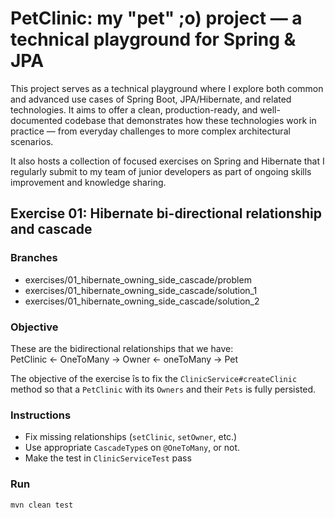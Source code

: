 

# PetClinic: my "pet" ;o) project — a technical playground for Spring & JPA
This project serves as a technical playground where I explore both common and advanced use cases of Spring Boot, JPA/Hibernate, and related technologies.
It aims to offer a clean, production-ready, and well-documented codebase that demonstrates how these technologies work in practice — from everyday challenges to more complex architectural scenarios.

It also hosts a collection of focused exercises on Spring and Hibernate that I regularly submit to my team of junior developers as part of ongoing skills improvement and knowledge sharing.



## Exercise 01: Hibernate bi-directional relationship and cascade 

### Branches
- exercises/01_hibernate_owning_side_cascade/problem
- exercises/01_hibernate_owning_side_cascade/solution_1
- exercises/01_hibernate_owning_side_cascade/solution_2

### Objective

These are the bidirectional relationships that we have: <br />
  PetClinic <- OneToMany -> Owner <- oneToMany -> Pet
  
The objective of the exercise îs to fix the `ClinicService#createClinic` method so that a `PetClinic` with its `Owners` and their `Pets` is fully persisted.

### Instructions

- Fix missing relationships (`setClinic`, `setOwner`, etc.)
- Use appropriate `CascadeType`s on `@OneToMany`, or not.
- Make the test in `ClinicServiceTest` pass

### Run

```bash
mvn clean test
```
